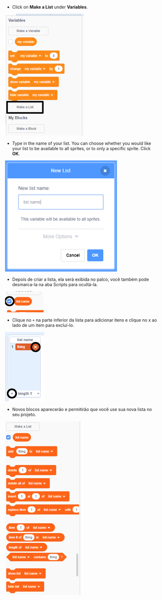+ Click on **Make a List** under **Variables**.

![Faça uma lista](images/make-a-list-annotated.png)

+ Type in the name of your list. You can choose whether you would like your list to be available to all sprites, or to only a specific sprite. Click **OK**.

![Lista de nomes](images/list-name.png)

+ Depois de criar a lista, ela será exibida no palco, você também pode desmarca-la na aba Scripts para ocultá-la.

![Mostrar/esconder lista](images/list-show-hide-annotated.png)

+ Clique no `+` na parte inferior da lista para adicionar itens e clique no x ao lado de um item para excluí-lo.

![Mostrar/esconder lista](images/list-add-delete-annotated.png)

+ Novos blocos aparecerão e permitirão que você use sua nova lista no seu projeto.

![Lista de blocos](images/list-blocks.png)